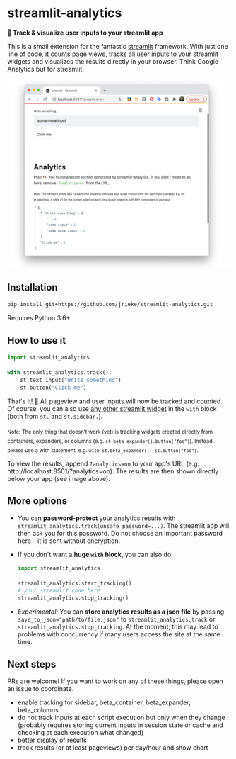 # streamlit-analytics

**👀 Track & visualize user inputs to your streamlit app**

This is a small extension for the fantastic [streamlit](https://www.streamlit.io/) 
framework. With just one line of code, it counts page views, tracks all user inputs 
to your streamlit widgets and visualizes the results directly in your browser. Think 
Google Analytics but for streamlit.

<p align="center">
    <img src="images/example.png" width=600>
</p>


## Installation

```bash
pip install git+https://github.com/jrieke/streamlit-analytics.git
```

Requires Python 3.6+


## How to use it

```python
import streamlit_analytics

with streamlit_analytics.track():
    st.text_input("Write something")
    st.button("Click me")
```

That's it! 🎈 All pageview and user inputs will now be tracked and counted. Of course, 
you can also use [any other streamlit widget](https://docs.streamlit.io/en/stable/api.html#add-widgets-to-sidebar) 
in the `with` block (both from `st.` and `st.sidebar.`). 

<sub>Note: The only thing that doesn't
work (yet) is tracking widgets created directly from containers, expanders, or columns
(e.g. `st.beta_expander().button("foo")`). Instead, please use a with statement, e.g.
`with st.beta_expander(): st.button("foo")`.</sub>

To view the results, append `?analytics=on` to your app's URL 
(e.g. http://localhost:8501/?analytics=on). The results are then shown directly below 
your app (see image above).


## More options

- You can **password-protect** your analytics results with 
`streamlit_analytics.track(unsafe_password=...)`. The streamlit app will then ask you 
for this password. Do not choose an important password here – it is sent without 
encryption.
- If you don't want a **huge `with` block**, you can also do:

    ```python
    import streamlit_analytics

    streamlit_analytics.start_tracking()
    # your streamlit code here
    streamlit_analytics.stop_tracking()
    ```

- *Experimental:* You can **store analytics results as a json file** by passing 
`save_to_json="path/to/file.json"` to `streamlit_analytics.track` or 
`streamlit_analytics.stop_tracking`. At the moment, this may lead to problems with 
concurrency if many users access the site at the same time. 


## Next steps

PRs are welcome! If you want to work on any of these things, please open an issue to coordinate. 

- enable tracking for sidebar, beta_container, beta_expander, beta_columns
- do not track inputs at each script execution but only when they change (probably requires storing current inputs in session state or cache and checking at each execution what changed)
- better display of results
- track results (or at least pageviews) per day/hour and show chart